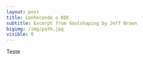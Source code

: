 ```yaml
---
layout: post
title: Conhecendo o KDE
subtitle: Excerpt from Soulshaping by Jeff Brown
bigimg: /img/path.jpg
visible: 0
---
```


Teste
